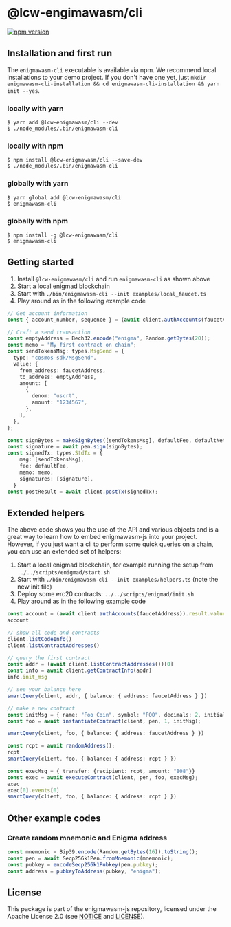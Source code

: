 # @lcw-engimawasm/cli

[![npm version](https://img.shields.io/npm/v/@cosmwasm/cli.svg)](https://www.npmjs.com/package/@lcw-enigmawasm/cli)

## Installation and first run

The `enigmawasm-cli` executable is available via npm. We recommend local
installations to your demo project. If you don't have one yet, just
`mkdir enigmawasm-cli-installation && cd enigmawasm-cli-installation && yarn init --yes`.

### locally with yarn

```
$ yarn add @lcw-enigmawasm/cli --dev
$ ./node_modules/.bin/enigmawasm-cli
```

### locally with npm

```
$ npm install @lcw-enigmawasm/cli --save-dev
$ ./node_modules/.bin/enigmawasm-cli
```

### globally with yarn

```
$ yarn global add @lcw-enigmawasm/cli
$ enigmawasm-cli
```

### globally with npm

```
$ npm install -g @lcw-enigmawasm/cli
$ enigmawasm-cli
```

## Getting started

1. Install `@lcw-enigmawasm/cli` and run `enigmawasm-cli` as shown above
2. Start a local enigmad blockchain
3. Start with `./bin/enigmawasm-cli --init examples/local_faucet.ts`
4. Play around as in the following example code

```ts
// Get account information
const { account_number, sequence } = (await client.authAccounts(faucetAddress)).result.value;

// Craft a send transaction
const emptyAddress = Bech32.encode("enigma", Random.getBytes(20));
const memo = "My first contract on chain";
const sendTokensMsg: types.MsgSend = {
  type: "cosmos-sdk/MsgSend",
  value: {
    from_address: faucetAddress,
    to_address: emptyAddress,
    amount: [
      {
        denom: "uscrt",
        amount: "1234567",
      },
    ],
  },
};

const signBytes = makeSignBytes([sendTokensMsg], defaultFee, defaultNetworkId, memo, account_number, sequence);
const signature = await pen.sign(signBytes);
const signedTx: types.StdTx = {
    msg: [sendTokensMsg],
    fee: defaultFee,
    memo: memo,
    signatures: [signature],
  }
const postResult = await client.postTx(signedTx);
```

## Extended helpers

The above code shows you the use of the API and various objects and is a great way to learn
how to embed enigmawasm-js into your project. However, if you just want a cli to perform some
quick queries on a chain, you can use an extended set of helpers:

1. Start a local enigmad blockchain, for example running the setup from `../../scripts/enigmad/start.sh`
2. Start with `./bin/enigmawasm-cli --init examples/helpers.ts` (note the new init file)
3. Deploy some erc20 contracts: `../../scripts/enigmad/init.sh`
4. Play around as in the following example code

```ts
const account = (await client.authAccounts(faucetAddress)).result.value;
account

// show all code and contracts
client.listCodeInfo()
client.listContractAddresses()

// query the first contract
const addr = (await client.listContractAddresses())[0]
const info = await client.getContractInfo(addr)
info.init_msg

// see your balance here
smartQuery(client, addr, { balance: { address: faucetAddress } })

// make a new contract
const initMsg = { name: "Foo Coin", symbol: "FOO", decimals: 2, initial_balances: [{address: faucetAddress, amount: "123456789"}]}
const foo = await instantiateContract(client, pen, 1, initMsg);

smartQuery(client, foo, { balance: { address: faucetAddress } })

const rcpt = await randomAddress();
rcpt
smartQuery(client, foo, { balance: { address: rcpt } })

const execMsg = { transfer: {recipient: rcpt, amount: "808"}}
const exec = await executeContract(client, pen, foo, execMsg);
exec
exec[0].events[0]
smartQuery(client, foo, { balance: { address: rcpt } })
```

## Other example codes

### Create random mnemonic and Enigma address

```ts
const mnemonic = Bip39.encode(Random.getBytes(16)).toString();
const pen = await Secp256k1Pen.fromMnemonic(mnemonic);
const pubkey = encodeSecp256k1Pubkey(pen.pubkey);
const address = pubkeyToAddress(pubkey, "enigma");
```

## License

This package is part of the enigmawasm-js repository, licensed under the Apache
License 2.0 (see
[NOTICE](https://github.com/lauraweindorf/enigmawasm-js/blob/master/NOTICE) and
[LICENSE](https://github.com/lauraweindorf/enigmawasm-js/blob/master/LICENSE)).
